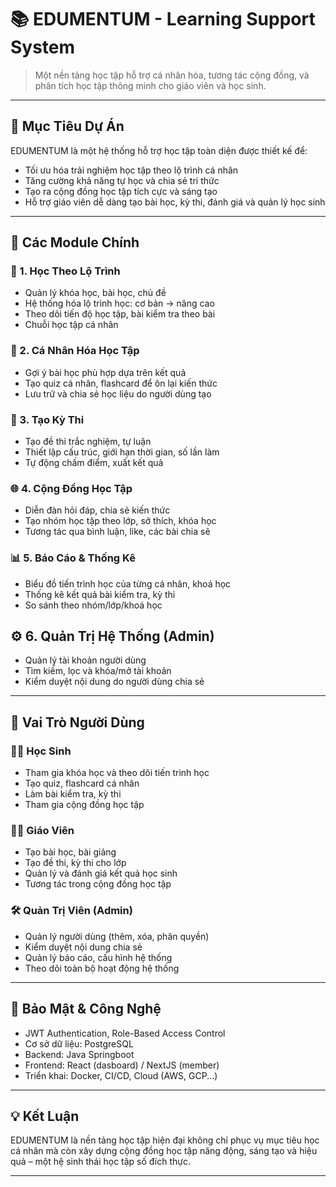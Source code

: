 # 📚 EDUMENTUM - Learning Support System

> Một nền tảng học tập hỗ trợ cá nhân hóa, tương tác cộng đồng, và phân tích học tập thông minh cho giáo viên và học sinh.

---

## 🎯 Mục Tiêu Dự Án

EDUMENTUM là một hệ thống hỗ trợ học tập toàn diện được thiết kế để:
- Tối ưu hóa trải nghiệm học tập theo lộ trình cá nhân
- Tăng cường khả năng tự học và chia sẻ tri thức
- Tạo ra cộng đồng học tập tích cực và sáng tạo
- Hỗ trợ giáo viên dễ dàng tạo bài học, kỳ thi, đánh giá và quản lý học sinh

---

## 🧱 Các Module Chính

### 📘 1. Học Theo Lộ Trình
- Quản lý khóa học, bài học, chủ đề
- Hệ thống hóa lộ trình học: cơ bản → nâng cao
- Theo dõi tiến độ học tập, bài kiểm tra theo bài
- Chuỗi học tập cá nhân

### 🧠 2. Cá Nhân Hóa Học Tập
- Gợi ý bài học phù hợp dựa trên kết quả
- Tạo quiz cá nhân, flashcard để ôn lại kiến thức
- Lưu trữ và chia sẻ học liệu do người dùng tạo

### 📝 3. Tạo Kỳ Thi
- Tạo đề thi trắc nghiệm, tự luận
- Thiết lập cấu trúc, giới hạn thời gian, số lần làm
- Tự động chấm điểm, xuất kết quả

### 🌐 4. Cộng Đồng Học Tập
- Diễn đàn hỏi đáp, chia sẻ kiến thức
- Tạo nhóm học tập theo lớp, sở thích, khóa học
- Tương tác qua bình luận, like, các bài chia sẽ

### 📊 5. Báo Cáo & Thống Kê
- Biểu đồ tiến trình học của từng cá nhân, khoá học
- Thống kê kết quả bài kiểm tra, kỳ thi
- So sánh theo nhóm/lớp/khoá học

## ⚙️ 6. Quản Trị Hệ Thống (Admin)
- Quản lý tài khoản người dùng
- Tìm kiếm, lọc và khóa/mở tài khoản
- Kiểm duyệt nội dung do người dùng chia sẻ
---

## 👥 Vai Trò Người Dùng

### 👩‍🎓 Học Sinh
- Tham gia khóa học và theo dõi tiến trình học
- Tạo quiz, flashcard cá nhân
- Làm bài kiểm tra, kỳ thi
- Tham gia cộng đồng học tập

### 👨‍🏫 Giáo Viên
- Tạo bài học, bài giảng
- Tạo đề thi, kỳ thi cho lớp
- Quản lý và đánh giá kết quả học sinh
- Tương tác trong cộng đồng học tập

### 🛠️ Quản Trị Viên (Admin)
- Quản lý người dùng (thêm, xóa, phân quyền)
- Kiểm duyệt nội dung chia sẻ
- Quản lý báo cáo, cấu hình hệ thống
- Theo dõi toàn bộ hoạt động hệ thống

---

## 🔐 Bảo Mật & Công Nghệ

- JWT Authentication, Role-Based Access Control
- Cơ sở dữ liệu: PostgreSQL
- Backend: Java Springboot
- Frontend: React (dasboard) / NextJS (member)
- Triển khai: Docker, CI/CD, Cloud (AWS, GCP...)

---

## 💡 Kết Luận

EDUMENTUM là nền tảng học tập hiện đại không chỉ phục vụ mục tiêu học cá nhân mà còn xây dựng cộng đồng học tập năng động, sáng tạo và hiệu quả – một hệ sinh thái học tập số đích thực.

---
